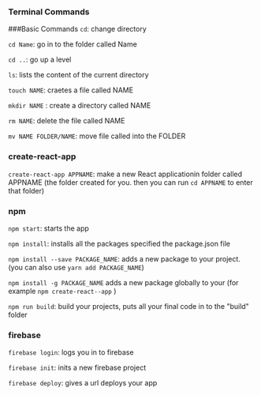 ### Terminal Commands 

###Basic Commands
`cd`: change directory 

`cd Name`: go in to the folder called Name 

`cd ..`: go up a level 

`ls`: lists the content of the current directory 

`touch NAME`: craetes a file called NAME

`mkdir NAME` : create a directory called NAME 

`rm NAME`: delete the file called NAME 

`mv NAME FOLDER/NAME`: move file called into the FOLDER 


### create-react-app
`create-react-app APPNAME`: make a new React applicationin folder called APPNAME (the folder created for you. then you can run `cd APPNAME` to enter that folder)

### npm 
`npm start`: starts the app

`npm install`: installs all the packages specified the package.json file 

`npm install --save PACKAGE_NAME`: adds a new package to your project. (you can also use `yarn add PACKAGE_NAME`)

`npm install -g PACKAGE_NAME` adds a new package globally to your (for example `npm create-react--app` )

`npm run build`: build your projects, puts all your final code in to the "build" folder



### firebase 

`firebase login`: logs you in to firebase

`firebase init`: inits a new firebase project 

`firebase deploy`: gives a url deploys your app 

